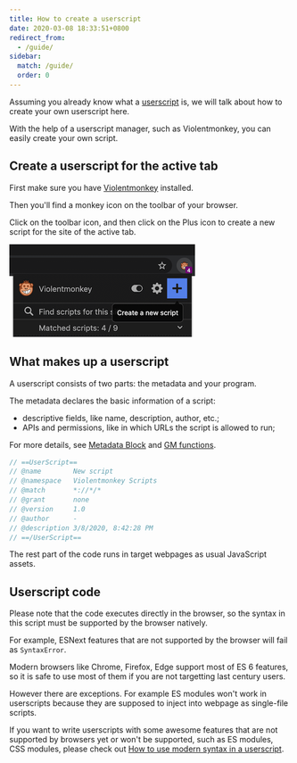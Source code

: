 ```yaml
---
title: How to create a userscript
date: 2020-03-08 18:33:51+0800
redirect_from:
  - /guide/
sidebar:
  match: /guide/
  order: 0
---
```


Assuming you already know what a [userscript](https://en.wikipedia.org/wiki/Userscript) is, we will talk about how to create your own userscript here.

With the help of a userscript manager, such as Violentmonkey, you can easily create your own script.

## Create a userscript for the active tab

First make sure you have [Violentmonkey](/get-it/) installed.

Then you'll find a monkey icon on the toolbar of your browser.

Click on the toolbar icon, and then click on the Plus icon to create a new script for the site of the active tab.

![](easy-1.png)

## What makes up a userscript

A userscript consists of two parts: the metadata and your program.

The metadata declares the basic information of a script:

- descriptive fields, like name, description, author, etc.;
- APIs and permissions, like in which URLs the script is allowed to run;

For more details, see [Metadata Block](/api/metadata-block/) and [GM functions](/api/gm/).

```js
// ==UserScript==
// @name        New script
// @namespace   Violentmonkey Scripts
// @match       *://*/*
// @grant       none
// @version     1.0
// @author      -
// @description 3/8/2020, 8:42:28 PM
// ==/UserScript==
```

The rest part of the code runs in target webpages as usual JavaScript assets.

## Userscript code

Please note that the code executes directly in the browser, so the syntax in this script must be supported by the browser natively.

For example, ESNext features that are not supported by the browser will fail as `SyntaxError`.

Modern browsers like Chrome, Firefox, Edge support most of ES 6 features, so it is safe to use most of them if you are not targetting last century users.

However there are exceptions. For example ES modules won't work in userscripts because they are supposed to inject into webpage as single-file scripts.

If you want to write userscripts with some awesome features that are not supported by browsers yet or won't be supported, such as ES modules, CSS modules, please check out [How to use modern syntax in a userscript](../using-modern-syntax/).
